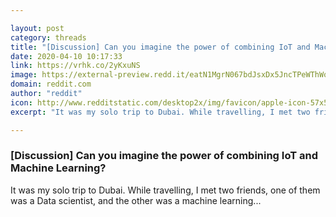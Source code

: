 ```yaml
---

layout: post
category: threads
title: "[Discussion] Can you imagine the power of combining IoT and Machine Learning?"
date: 2020-04-10 10:17:33
link: https://vrhk.co/2yKxuNS
image: https://external-preview.redd.it/eatN1MgrN067bdJsxDx5JncTPeWThWoWShNwIyRKhs8.jpg?width=1100&height=575.916230366&auto=webp&crop=1100:575.916230366,smart&s=634718ac0cc8fc1011ba95a7fdda9a1209d5fbc1
domain: reddit.com
author: "reddit"
icon: http://www.redditstatic.com/desktop2x/img/favicon/apple-icon-57x57.png
excerpt: "It was my solo trip to Dubai. While travelling, I met two friends, one of them was a Data scientist, and the other was a machine learning..."

---
```


### [Discussion] Can you imagine the power of combining IoT and Machine Learning?

It was my solo trip to Dubai. While travelling, I met two friends, one of them was a Data scientist, and the other was a machine learning...
